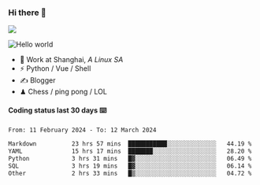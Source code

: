 ### Hi there 👋
![](https://komarev.com/ghpvc/?username=Xuhandsome)


<img src="https://github-readme-stats.vercel.app/api?username=XuHandsome&show_icons=true&theme=merko" alt="Hello world">

<br/>

- 🍻  Work at Shanghai, _A Linux SA_
- ⚡  Python / Vue / Shell
- ✍️  Blogger
- ♟  Chess / ping pong / LOL

#### Coding status last 30 days ⌨️

<!--START_SECTION:waka-->

```txt
From: 11 February 2024 - To: 12 March 2024

Markdown          23 hrs 57 mins  ███████████░░░░░░░░░░░░░░   44.19 %
YAML              15 hrs 17 mins  ███████░░░░░░░░░░░░░░░░░░   28.20 %
Python            3 hrs 31 mins   █▓░░░░░░░░░░░░░░░░░░░░░░░   06.49 %
SQL               3 hrs 19 mins   █▓░░░░░░░░░░░░░░░░░░░░░░░   06.14 %
Other             2 hrs 33 mins   █▒░░░░░░░░░░░░░░░░░░░░░░░   04.72 %
```

<!--END_SECTION:waka-->
